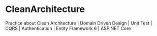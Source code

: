# CleanArchitecture
Practice about Clean Architecture | Domain Driven Design | Unit Test | CQRS | Authentication | Entity Framework 6 | ASP.NET Core
